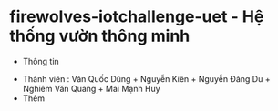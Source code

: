 # firewolves-iotchallenge-uet - Hệ thống vườn thông minh
- Thông tin
+ Thành viên : Văn Quốc Dũng + Nguyễn Kiên + Nguyễn Đăng Du + Nghiêm Văn Quang + Mai Mạnh Huy
+ Thêm
